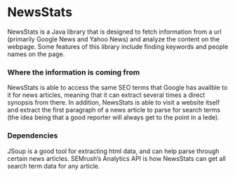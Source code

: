 # NewsStats

NewsStats is a Java library that is designed to fetch information from a url (primarily Google News and Yahoo News) and analyze the content on the webpage. 
Some features of this library include finding keywords and people names on the page.

### Where the information is coming from

NewsStats is able to access the same SEO terms that Google has availble to it for news articles, meaning that it can extract several times a direct synopsis from there. In addition, NewsStats is able to visit a website itself and extract the first paragraph of a news article to parse for search terms (the idea being that a good reporter will always get to the point in a lede). 

### Dependencies
JSoup is a good tool for extracting html data, and can help parse through certain news articles.
SEMrush’s Analytics API is how NewsStats can get all search term data for any article.
